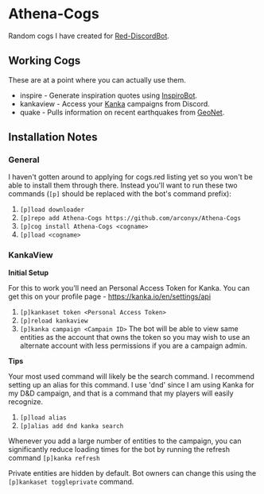 # Athena-Cogs
Random cogs I have created for [Red-DiscordBot](https://github.com/Cog-Creators/Red-DiscordBot).

## Working Cogs
These are at a point where you can actually use them.
* inspire - Generate inspiration quotes using [InspiroBot](http://inspirobot.me).
* kankaview - Access your [Kanka](https://kanka.io) campaigns from Discord.
* quake - Pulls information on recent earthquakes from [GeoNet](https://www.geonet.org.nz).

## Installation Notes
### General
I haven't gotten around to applying for cogs.red listing yet so you won't be able to install them through there. Instead you'll want to run these two commands (`[p]` should be replaced with the bot's command prefix):
1. `[p]load downloader`
2. `[p]repo add Athena-Cogs https://github.com/arconyx/Athena-Cogs`
3. `[p]cog install Athena-Cogs <cogname>`
4. `[p]load <cogname>`

### KankaView
**Initial Setup**

For this to work you'll need an Personal Access Token for Kanka. You can get this on your profile page - https://kanka.io/en/settings/api
1. `[p]kankaset token <Personal Access Token>`
2. `[p]reload kankaview`
3. `[p]kanka campaign <Campain ID>`
The bot will be able to view same entities as the account that owns the token so you may wish to use an alternate account with less permissions if you are a campaign admin.

**Tips**

Your most used command will likely be the search command. I recommend setting up an alias for this command. I use 'dnd' since I am using Kanka for my D&D campaign, and that is a command that my players will easily recognize.
1. `[p]load alias`
2. `[p]alias add dnd kanka search`

Whenever you add a large number of entities to the campaign, you can significantly reduce loading times for the bot by running the refresh command `[p]kanka refresh`

Private entities are hidden by default. Bot owners can change this using the `[p]kankaset toggleprivate` command.